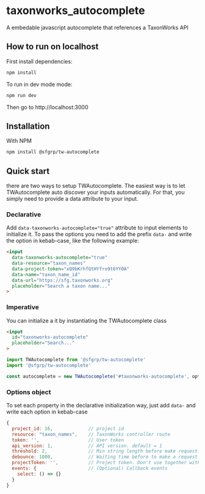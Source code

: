 # taxonworks_autocomplete
A embedable javascript autocomplete that references a TaxonWorks API

## How to run on localhost

First install dependencies:

```sh
npm install
```

To run in dev mode mode:

```sh
npm run dev
```

Then go to http://localhost:3000


## Installation

With NPM

```bash
npm install @sfgrp/tw-autocomplete
```

## Quick start

there are two ways to setup TWAutocomplete. The easiest way is to let TWAutocomplete auto discover your inputs automatically. For that, you simply need to provide a data attribute to your input.

### Declarative

Add `data-taxonworks-autocomplete="true"` attribute to input elements to initialize it.
To pass the options you need to add the prefix `data-` and write the option in kebab-case, like the following example:

```html
<input 
  data-taxonworks-autocomplete="true"
  data-resource="taxon_names"
  data-project-token="xQ9bKrhfQtHYfro9t6YY0A"
  data-name="taxon_name_id"
  data-url="https://sfg.taxonworks.org"
  placeholder="Search a taxon name..."
>
```

### Imperative
You can initialize a it by instantiating the TWAutocomplete class


```html
<input 
  id="taxonworks-autocomplete"
  placeholder="Search..."
>
```
```javascript
import TWAutocomplete from '@sfgrp/tw-autocomplete'
import '@sfgrp/tw-autocomplete'

const autocomplete = new TWAutocomplete('#taxonworks-autocomplete', options)
```


### Options object
To set each property in the declarative initialization way, just add `data-` and write each option in kebab-case
```javascript
{
  project_id: 16,             // project id
  resource: "taxon_names",    // TaxonWorks controller route
  token: '',                  // User token
  api_version: 1,             // API version. default = 1
  threshold: 2,               // Min string length before make request. Default = 2
  debounce: 1000,             // Waiting time before to make a request. Default = 2
  projectToken: '',           // Project token. Don't use together with a user token.
  events: {                   // (Optional) Callback events
    select: () => {}
  }
}
```